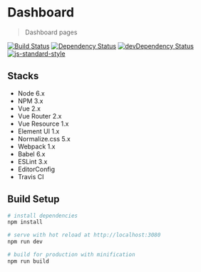 # Dashboard

> Dashboard pages

[![Build Status](https://travis-ci.org/zce/dashboard.svg?branch=vue2-webpack1)](https://travis-ci.org/zce/dashboard)
[![Dependency Status](https://david-dm.org/zce/dashboard.svg)](https://david-dm.org/zce/dashboard)
[![devDependency Status](https://david-dm.org/zce/dashboard/dev-status.svg)](https://david-dm.org/zce/dashboard#info=devDependencies)
[![js-standard-style](https://img.shields.io/badge/code%20style-standard-brightgreen.svg)](http://standardjs.com/)

## Stacks

- Node 6.x
- NPM 3.x
- Vue 2.x
- Vue Router 2.x
- Vue Resource 1.x
- Element UI 1.x
- Normalize.css 5.x
- Webpack 1.x
- Babel 6.x
- ESLint 3.x
- EditorConfig
- Travis CI

## Build Setup

``` bash
# install dependencies
npm install

# serve with hot reload at http://localhost:3080
npm run dev

# build for production with minification
npm run build
```
